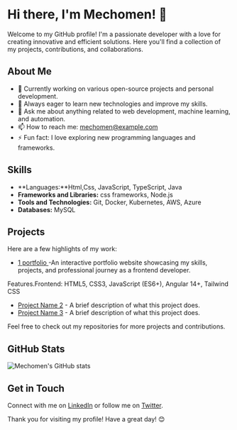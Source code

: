 # Hi there, I'm Mechomen! 👋

Welcome to my GitHub profile! I'm a passionate developer with a love for creating innovative and efficient solutions. Here you'll find a collection of my projects, contributions, and collaborations.

## About Me

- 🔭 Currently working on various open-source projects and personal development.
- 🌱 Always eager to learn new technologies and improve my skills.
- 💬 Ask me about anything related to web development, machine learning, and automation.
- 📫 How to reach me: [mechomen@example.com](mailto:mechomen@example.com)
- ⚡ Fun fact: I love exploring new programming languages and frameworks.

## Skills

- **Languages:**Html,Css, JavaScript, TypeScript, Java 
- **Frameworks and Libraries:** css frameworks, Node.js
- **Tools and Technologies:** Git, Docker, Kubernetes, AWS, Azure
- **Databases:** MySQL

## Projects

Here are a few highlights of my work:

- [1 portfolio ](https://github.com/mechomen/project1) -An interactive portfolio website showcasing my skills, projects, and professional journey as a frontend developer.

Features.Frontend: HTML5, CSS3, JavaScript (ES6+), Angular 14+, Tailwind CSS
- [Project Name 2](https://github.com/mechomen/project2) - A brief description of what this project does.
- [Project Name 3](https://github.com/mechomen/project3) - A brief description of what this project does.

Feel free to check out my repositories for more projects and contributions.

## GitHub Stats

![Mechomen's GitHub stats](https://github-readme-stats.vercel.app/api?username=mechomen&show_icons=true&theme=radical)

## Get in Touch

Connect with me on [LinkedIn](https://www.linkedin.com/in/mechomen) or follow me on [Twitter](https://twitter.com/mechomen).

Thank you for visiting my profile! Have a great day! 😊
